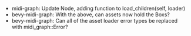 
- midi-graph: Update Node, adding function to load_children(self, loader)
- bevy-midi-graph: With the above, can assets now hold the Box<BufferConsumerNode>s?
- bevy-midi-graph: Can all of the asset loader error types be replaced with midi_graph::Error?
